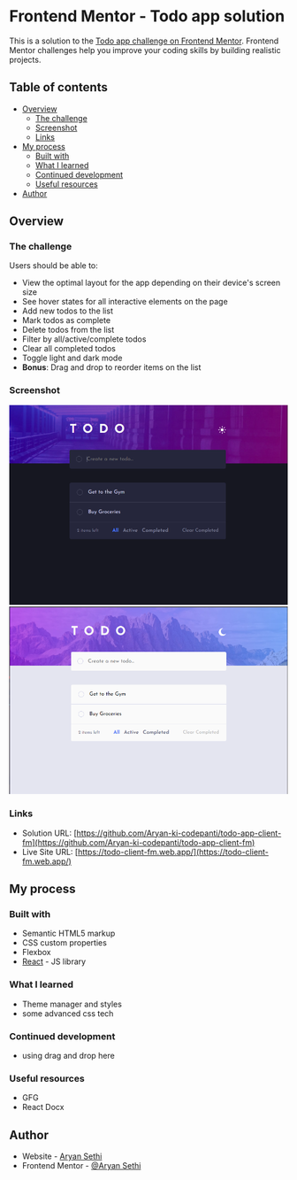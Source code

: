 # Frontend Mentor - Todo app solution

This is a solution to the [Todo app challenge on Frontend Mentor](https://www.frontendmentor.io/challenges/todo-app-Su1_KokOW). Frontend Mentor challenges help you improve your coding skills by building realistic projects.

## Table of contents

-   [Overview](#overview)
    -   [The challenge](#the-challenge)
    -   [Screenshot](#screenshot)
    -   [Links](#links)
-   [My process](#my-process)
    -   [Built with](#built-with)
    -   [What I learned](#what-i-learned)
    -   [Continued development](#continued-development)
    -   [Useful resources](#useful-resources)
-   [Author](#author)

## Overview

### The challenge

Users should be able to:

-   View the optimal layout for the app depending on their device's screen size
-   See hover states for all interactive elements on the page
-   Add new todos to the list
-   Mark todos as complete
-   Delete todos from the list
-   Filter by all/active/complete todos
-   Clear all completed todos
-   Toggle light and dark mode
-   **Bonus**: Drag and drop to reorder items on the list

### Screenshot

![](./screenshot_1.PNG)
![](./screenshot_2.PNG)

### Links

-   Solution URL: [https://github.com/Aryan-ki-codepanti/todo-app-client-fm](https://github.com/Aryan-ki-codepanti/todo-app-client-fm)
-   Live Site URL: [https://todo-client-fm.web.app/](https://todo-client-fm.web.app/)

## My process

### Built with

-   Semantic HTML5 markup
-   CSS custom properties
-   Flexbox
-   [React](https://reactjs.org/) - JS library

### What I learned

-   Theme manager and styles
-   some advanced css tech

### Continued development

-   using drag and drop here

### Useful resources

-   GFG
-   React Docx

## Author

-   Website - [Aryan Sethi](https://github.com/Aryan-ki-codepanti)
-   Frontend Mentor - [@Aryan Sethi](https://www.frontendmentor.io/profile/Aryan-ki-codepanti)
